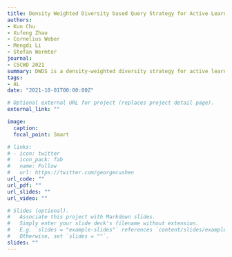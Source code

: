 ```yaml
---
title: Density Weighted Diversity based Query Strategy for Active Learning
authors: 
- Kun Chu
- Xufeng Zhao
- Cornelius Weber
- Mengdi Li
- Stefan Wermter
journal: 
- CSCWD 2021
summary: DWDS is a density-weighted diversity strategy for active learning in deep learning. It selects informative and representative samples using geometric insights and a beam search for efficient query selection. DWDS consistently outperforms existing methods under limited labeling budgets.
tags:
- AL
date: "2021-10-01T00:00:00Z"

# Optional external URL for project (replaces project detail page).
external_link: ""

image:
  caption: 
  focal_point: Smart

# links:
# - icon: twitter
#   icon_pack: fab
#   name: Follow
#   url: https://twitter.com/georgecushen
url_code: ""
url_pdf: ""
url_slides: ""
url_video: ""

# Slides (optional).
#   Associate this project with Markdown slides.
#   Simply enter your slide deck's filename without extension.
#   E.g. `slides = "example-slides"` references `content/slides/example-slides.md`.
#   Otherwise, set `slides = ""`.
slides: ""
---
```

